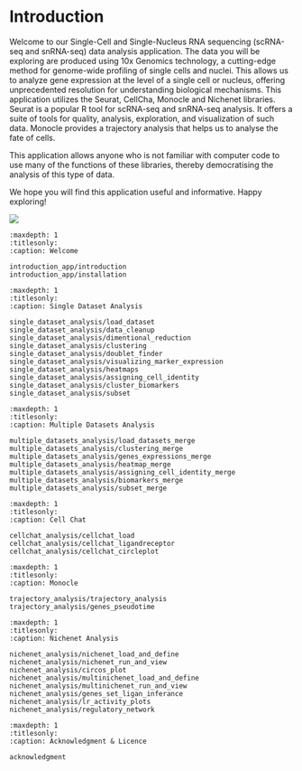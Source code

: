 # Introduction

Welcome to our Single-Cell and Single-Nucleus RNA sequencing (scRNA-seq and snRNA-seq) data analysis application. The data you will be exploring are produced using 10x Genomics technology, a cutting-edge method for genome-wide profiling of single cells and nuclei. This allows us to analyze gene expression at the level of a single cell or nucleus, offering unprecedented resolution for understanding biological mechanisms. This application utilizes the Seurat, CellCha, Monocle and Nichenet libraries. Seurat is a popular R tool for scRNA-seq and snRNA-seq analysis. It offers a suite of tools for quality, analysis, exploration, and visualization of such data. Monocle provides a trajectory analysis that helps us to analyse the fate of cells.

This application allows anyone who is not familiar with computer code to use many of the functions of these libraries, thereby democratising the analysis of this type of data.

We hope you will find this application useful and informative. Happy exploring!

![](/_static/images/introduction/pipeline.png)

```{toctree}
:maxdepth: 1
:titlesonly:
:caption: Welcome

introduction_app/introduction
introduction_app/installation
```

```{toctree}
:maxdepth: 1
:titlesonly:
:caption: Single Dataset Analysis

single_dataset_analysis/load_dataset
single_dataset_analysis/data_cleanup
single_dataset_analysis/dimentional_reduction
single_dataset_analysis/clustering
single_dataset_analysis/doublet_finder
single_dataset_analysis/visualizing_marker_expression
single_dataset_analysis/heatmaps
single_dataset_analysis/assigning_cell_identity
single_dataset_analysis/cluster_biomarkers
single_dataset_analysis/subset
```

```{toctree}
:maxdepth: 1
:titlesonly:
:caption: Multiple Datasets Analysis

multiple_datasets_analysis/load_datasets_merge
multiple_datasets_analysis/clustering_merge
multiple_datasets_analysis/genes_expressions_merge
multiple_datasets_analysis/heatmap_merge
multiple_datasets_analysis/assigning_cell_identity_merge
multiple_datasets_analysis/biomarkers_merge
multiple_datasets_analysis/subset_merge
```

```{toctree}
:maxdepth: 1
:titlesonly:
:caption: Cell Chat

cellchat_analysis/cellchat_load
cellchat_analysis/cellchat_ligandreceptor
cellchat_analysis/cellchat_circleplot
```

```{toctree}
:maxdepth: 1
:titlesonly:
:caption: Monocle

trajectory_analysis/trajectory_analysis
trajectory_analysis/genes_pseudotime
```

```{toctree}
:maxdepth: 1
:titlesonly:
:caption: Nichenet Analysis

nichenet_analysis/nichenet_load_and_define
nichenet_analysis/nichenet_run_and_view
nichenet_analysis/circos_plot
nichenet_analysis/multinichenet_load_and_define
nichenet_analysis/multinichenet_run_and_view
nichenet_analysis/genes_set_ligan_inferance
nichenet_analysis/lr_activity_plots
nichenet_analysis/regulatory_network
```

```{toctree}
:maxdepth: 1
:titlesonly:
:caption: Acknowledgment & Licence

acknowledgment
```